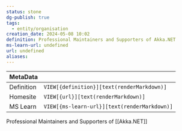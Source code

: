 ```yaml
---
status: stone
dg-publish: true
tags:
  - entity/organisation
creation_date: 2024-05-08 10:02
definition: Professional Maintainers and Supporters of Akka.NET
ms-learn-url: undefined
url: undefined
aliases:
---
```


| MetaData   |                                              |
| ---------- | -------------------------------------------- |
| Definition | `VIEW[{definition}][text(renderMarkdown)]`   |
| Homesite   | `VIEW[{url}][text(renderMarkdown)]`          |
| MS Learn   | `VIEW[{ms-learn-url}][text(renderMarkdown)]` |

Professional Maintainers and Supporters of [[Akka.NET]]
